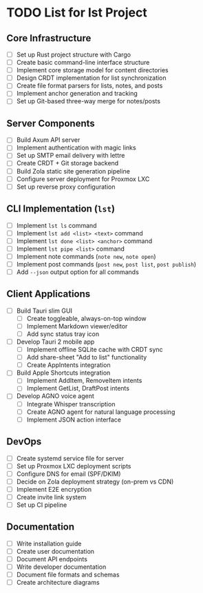 # TODO List for lst Project

## Core Infrastructure

- [ ] Set up Rust project structure with Cargo
- [ ] Create basic command-line interface structure
- [ ] Implement core storage model for content directories
- [ ] Design CRDT implementation for list synchronization
- [ ] Create file format parsers for lists, notes, and posts
- [ ] Implement anchor generation and tracking
- [ ] Set up Git-based three-way merge for notes/posts

## Server Components

- [ ] Build Axum API server
- [ ] Implement authentication with magic links
- [ ] Set up SMTP email delivery with lettre
- [ ] Create CRDT + Git storage backend
- [ ] Build Zola static site generation pipeline
- [ ] Configure server deployment for Proxmox LXC
- [ ] Set up reverse proxy configuration

## CLI Implementation (`lst`)

- [ ] Implement `lst ls` command
- [ ] Implement `lst add <list> <text>` command
- [ ] Implement `lst done <list> <anchor>` command 
- [ ] Implement `lst pipe <list>` command
- [ ] Implement note commands (`note new`, `note open`)
- [ ] Implement post commands (`post new`, `post list`, `post publish`)
- [ ] Add `--json` output option for all commands

## Client Applications

- [ ] Build Tauri slim GUI
  - [ ] Create toggleable, always-on-top window
  - [ ] Implement Markdown viewer/editor
  - [ ] Add sync status tray icon
- [ ] Develop Tauri 2 mobile app
  - [ ] Implement offline SQLite cache with CRDT sync
  - [ ] Add share-sheet "Add to list" functionality 
  - [ ] Create AppIntents integration
- [ ] Build Apple Shortcuts integration
  - [ ] Implement AddItem, RemoveItem intents
  - [ ] Implement GetList, DraftPost intents
- [ ] Develop AGNO voice agent
  - [ ] Integrate Whisper transcription
  - [ ] Create AGNO agent for natural language processing
  - [ ] Implement JSON action interface

## DevOps

- [ ] Create systemd service file for server
- [ ] Set up Proxmox LXC deployment scripts
- [ ] Configure DNS for email (SPF/DKIM)
- [ ] Decide on Zola deployment strategy (on-prem vs CDN)
- [ ] Implement E2E encryption
- [ ] Create invite link system
- [ ] Set up CI pipeline

## Documentation

- [ ] Write installation guide
- [ ] Create user documentation
- [ ] Document API endpoints
- [ ] Write developer documentation
- [ ] Document file formats and schemas
- [ ] Create architecture diagrams